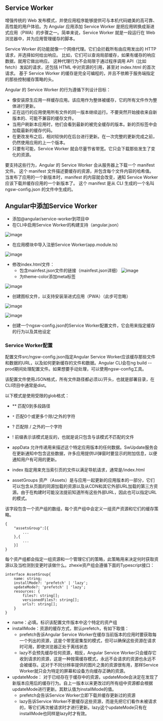 ## Service Worker
增强传统的 Web 发布模式，并使应用程序能够提供可与本机代码媲美的高可靠、高性能的用户体验。为 Angular 应用添加 Service Worker 是把应用转换成渐进式应用（PWA）的步骤之一。简单来说，Service Worker 就是一段运行在 Web 浏览器中，并为应用管理缓存的脚本。

Service Worker 的功能就像一个网络代理。它们会拦截所有由应用发出的 HTTP 请求，并选择如何给出响应。 比如，它们可以查询局部缓存，如果有缓存的响应数据，就用它做出响应。 这种代理行为不会局限于通过程序调用 API（比如fetch）发起的请求，还包括 HTML 中对资源的引用，甚至对 index.html 的首次请求。 基于 Service Worker 的缓存是完全可编程的，并且不依赖于服务端指定的那些控制缓存策略的头。

Angular 的 Service Worker 的行为遵循下列设计目标：
- 像安装原生应用一样缓存应用。该应用作为整体被缓存，它的所有文件作为整体进行更新。
- 正在运行的应用使用所有文件的同一版本继续运行。不要突然开始接收来自新版本的、可能不兼容的缓存文件。
- 当用户刷新本应用时，他们会看到最新的被完全缓存的版本。新的页标签中会加载最新的缓存代码。
- 在更改发布之后，相对较快的在后台进行更新。在一次完整的更新完成之前，仍然使用应用的上一个版本。
- 只要有可能，Service Worker 就会尽量节省带宽。它只会下载那些发生了变化的资源。

要支持这些行为，Angular 的 Service Worker 会从服务器上下载一个 manifest 文件。 这个 manifest 文件描述要缓存的资源，并包含每个文件内容的哈希值。 当发布了应用的一个新版本时，manifest 的内容就会改变，通知 Service Worker 应该下载并缓存应用的一个新版本了。 这个 manifest 是从 CLI 生成的一个名叫 ngsw-config.json 的文件中生成的。

## Angular中添加Service Worker
- 添加@angular/service-worker到项目中
- 在CLI中启用Service Worker的构建支持（angular.json）

![image](https://ws1.sinaimg.cn/large/8b2b1aafly1g0ima24x4ej20cp0kiweu.jpg)
- 在应用模块中导入注册Service Worker(app.module.ts)

![image](https://ws2.sinaimg.cn/large/8b2b1aafly1g0imd8mbr7j20n10iit9r.jpg)

- 修改index.html文件：
    - 包含mainfest.json文件的链接（mainfest.json详细）
    ![image](https://ws3.sinaimg.cn/large/8b2b1aafly1g0impkp5ywj20j40b7mxa.jpg)
    - 为theme-color添加meta标签

![image](https://wx2.sinaimg.cn/large/8b2b1aafly1g0imoskdmmj20kd04xaa3.jpg)

- 创建图标文件，以支持安装渐进式应用（PWA）（此步可忽略）

![image](https://wx2.sinaimg.cn/large/8b2b1aafly1g0imt440mpj20ln06taa6.jpg)

![image](https://wx4.sinaimg.cn/large/8b2b1aafly1g0imtadhioj20le06pglz.jpg)

- 创建一个ngsw-config.json的Service Worker配置文件，它会用来指定缓存的行为以及其他设定    

### Service Worker配置
配置文件src/ngsw-config.json指定Angular Service Worker应该缓存那些文件和数据的URL，以及如何更新缓存的文件和数据。Angular CLI会在ng build --prod期间处理配置文件。如果想要手动处理，可以使用ngsw-config工具。

该配置文件使用JSON格式，所有文件路径都必须以/开头，也就是部署目录，在CLI项目中通常是dist。

以下模式是使用受限的glob格式：
- ** 匹配0到多段路径
- `*` 匹配0个或更多个除/之外的字符
- ? 匹配除 / 之外的一个字符
- ! 前缀表示该模式是反的，也就是说只包含与该模式不匹配的文件

- appData
允许传递用来描述这个特定应用版本的任何数据。SwUpdate服务会在更新通知中包含这些数据，许多应用提供UI弹窗时要显示的附加信息，以便通知用户有可用的更新。

- index
指定用来充当索引页的文件以满足导航请求，通常是/index.html

- assetGroups
资产（Assets）是与应用一起更新的应用版本的一部分，它们可以包含从页面的同源加载的资源以及从CDN和其它外部URL加载的第三方资源。由于在构建时可能没法提前知道所有这些外部URL，因此也可以指定URL的模式。

该字段包含一个资产组的数组，每个资产组中会定义一组资产资源和它们的缓存策略。
```
{
    "assetsGroup":[{
        ...
    },{
        ...
    }]
}
```
每个资产组都会指定一组资源和一个管理它们的策略，此策略用来决定何时获取资源以及当检测到变更时该做什么。zhexie资产组会遵循下面的Typescript接口：
```
interface AssetGroup{
    name: string;
    installMode?: 'prefetch' | 'lazy';
    updateMode?: 'prefetch' | 'lazy';
    resources: {
        files?: string[];
        versionedFiles?: string[];
        urls?: string[];
    }
}
```
- name：必填。标识该配置文件版本中这个特定的资产组
- installMode：资源的缓存方式，默认prefetch，有如下取值：
    - prefetch告诉Angular Service Worker在缓存当前版本的应用时要获取每一个列出的资源，这是个带宽密集型的模式，但可以确保这些资源在请求时可用，即使浏览器正处于离线状态
    - lazy不会预先缓存任何资源，相反，Angular Service Worker只会缓存它收到请求的资源，这是一种按需缓存模式，永远不会请求的资源也永远不会被缓存。这对于不同分辨率提供的图片之类的资源很有用，那样Service Worker就只会为特定的屏幕和设备方向缓存正确的资源。
- updateMode： 对于已经存在于缓存中的资源，updateMode会决定在发现了新版本应用后的缓存行为。自上一版本以来更改过的所有组中资源都会根据updateMode进行更新。其默认值为installMode的值。
    - prefetch会告诉Service Worker立即下载并缓存更新过的资源
    - lazy告诉Service Worker不要缓存这些资源，而是先把它们看作未被请求的，等它们再次被请求时才进行更新。lazy这个updateMode只有在installMode也同样是lazy时才有效。